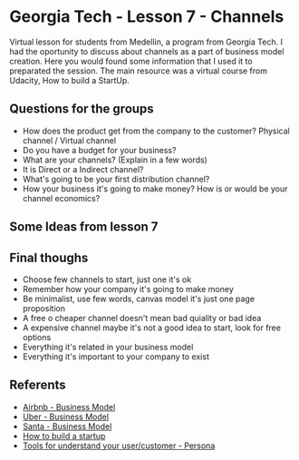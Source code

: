 # Georgia Tech - Lesson 7 - Channels

Virtual lesson for students from Medellin, a program from Georgia Tech. I had the oportunity to discuss about channels as a part of business model creation. Here you would found some information that I used it to preparated the session. The main resource was a virtual course from Udacity, How to build a StartUp.

## Questions for the groups

- How does the product get from the company to the customer? Physical channel / Virtual channel
- Do you have a budget for your business?
- What are your channels? (Explain in a few words)
- It is Direct or a Indirect channel?
- What's going to be your first distribution channel?
- How your business it's going to make money? How is or would be your channel economics?

## Some Ideas from lesson 7

## Final thoughs

- Choose few channels to start, just one it's ok
- Remember how your company it's going to make money
- Be minimalist, use few words, canvas model it's just one page proposition
- A free o cheaper channel doesn't mean bad quiality or bad idea
- A expensive channel maybe it's not a good idea to start, look for free options
- Everything it's related in your business model
- Everything it's important to your company to exist

## Referents

- [Airbnb - Business Model](https://www.prismetric.com/airbnb-business-model/)
- [Uber - Business Model](https://fasrinaleem.medium.com/how-does-virtual-business-model-work-in-uber-769ae72fd933)
- [Santa - Business Model](https://designabetterbusiness.com/2017/12/21/why-the-business-model-of-santa-claus-is-so-successful/)
- [How to build a startup](https://www.udacity.com/enrollment/ep245)
- [Tools for understand your user/customer - Persona](https://design-toolkit.recursos.uoc.edu/es/design-thinking/)

